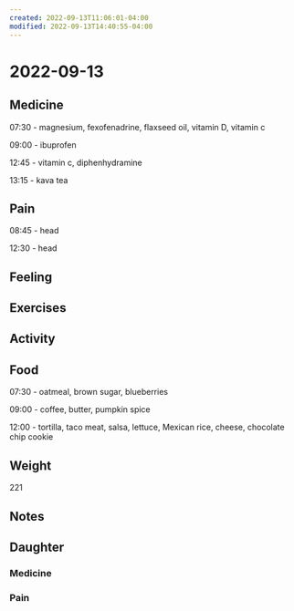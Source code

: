 ```yaml
---
created: 2022-09-13T11:06:01-04:00
modified: 2022-09-13T14:40:55-04:00
---
```


# 2022-09-13

## Medicine

07:30 - magnesium, fexofenadrine, flaxseed oil, vitamin D, vitamin c

09:00 - ibuprofen 

12:45 - vitamin c, diphenhydramine 

13:15 - kava tea

## Pain

08:45 - head

12:30 - head

## Feeling


## Exercises


## Activity


## Food

07:30 - oatmeal, brown sugar, blueberries

09:00 - coffee, butter, pumpkin spice

12:00 - tortilla, taco meat, salsa, lettuce, Mexican rice, cheese, chocolate chip cookie 

## Weight

221

## Notes


## Daughter


### Medicine


### Pain
